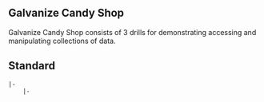 ## Galvanize Candy Shop

Galvanize Candy Shop consists of 3 drills for demonstrating accessing and manipulating collections of data.

## Standard

```
|- 
    |-
```
